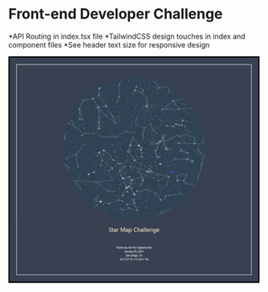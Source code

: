 # Front-end Developer Challenge

*API Routing in index.tsx file
*TailwindCSS design touches in index and component files
*See header text size for responsive design


![ScreenShot](./public/images/snapshot.png)